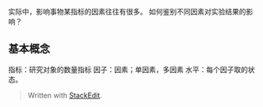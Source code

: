 实际中，影响事物某指标的因素往往有很多。
如何鉴别不同因素对实验结果的影响？
## 基本概念
指标：研究对象的数量指标
因子：因素；单因素，多因素
水平：每个因子取的状态。

> Written with [StackEdit](https://stackedit.io/).
<!--stackedit_data:
eyJoaXN0b3J5IjpbLTE0MzAwNzQ1ODRdfQ==
-->